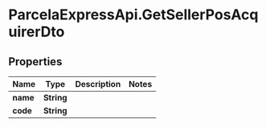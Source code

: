 # ParcelaExpressApi.GetSellerPosAcquirerDto

## Properties

Name | Type | Description | Notes
------------ | ------------- | ------------- | -------------
**name** | **String** |  | 
**code** | **String** |  | 


